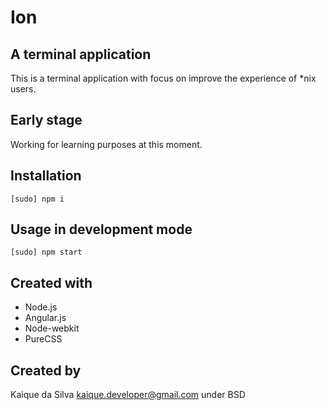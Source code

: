 # Ion

## A terminal application

This is a terminal application with focus on improve the experience of *nix users.

## Early stage

Working for learning purposes at this moment.

## Installation

	[sudo] npm i

## Usage in development mode

	[sudo] npm start

## Created with

  * Node.js
  * Angular.js
  * Node-webkit
  * PureCSS

## Created by

Kaique da Silva <kaique.developer@gmail.com> under BSD

